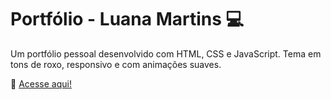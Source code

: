 # Portfólio - Luana Martins 💻

Um portfólio pessoal desenvolvido com HTML, CSS e JavaScript.
Tema em tons de roxo, responsivo e com animações suaves.

🔗 [Acesse aqui!](https://luuhxd.github.io/Portf-lioSimples/)


